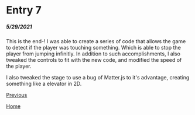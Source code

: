 # Entry 7
##### 5/29/2021

This is the end-! I was able to create a series of code that allows the game to detect if the player was touching something. Which is able to stop the player from jumping infinitly. 
In addition to such accomplishments, I also tweaked the controls to fit with the new code, and modified the speed of the player.

I also tweaked the stage to use a bug of Matter.js to it's advantage, creating something like a elevator in 2D.

[Previous](entry06.md) 

[Home](../README.md)